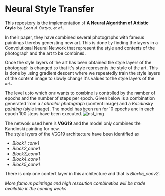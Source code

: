 # Neural Style Transfer

This repository is the implementation of **A Neural Algorithm of Artistic Style** by *Leon A.Gatys, et al.*. <br>

In their paper, they have combined several photographs with famous paintings thereby generating new art. This is done by finding the layers in a Convolutional
Neural Network that represent the style and contents of the photograph and the art to be combined.<br>

Once the style layers of the art has been obtained the style layers of the photograph is changed so that it's style represents the style of the art. This
is done by using gradient descent where we repeatedly train the style layers of the content image to slowly change it's values to the style layers of the 
art.

The level upto which one wants to combine is controlled by the number of epochs and the number of steps per epoch. Given below is a combination generated
from a *Labrador photograph* (content image) and a *Kandinsky painting* (style image). The model has been run for 10 epochs and in each epoch 100 steps have
been executed.
![nst_img](https://user-images.githubusercontent.com/86184014/180627707-418f8f25-2d49-4d57-96d9-ae821a288557.png)

The network used here is **VGG19** and the model only combines the Kandinski painting for now. <br>
The style layers of the VGG19 architecture have been identified as <br>
* *Block1_conv1*
* *Block2_conv1*
* *Block3_conv1*
* *Block4_conv1*
* *Block5_conv1*

There is only one content layer in this architecture and that is *Block5_conv2*. <br>

*More famous paintings and high resolution combinatios will be made available in the coming weeks*
